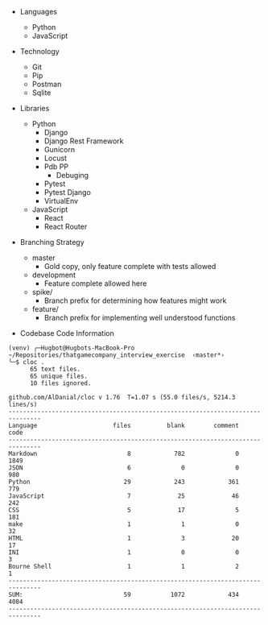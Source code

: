 - Languages
    - Python
    - JavaScript

- Technology
    - Git
    - Pip
    - Postman
    - Sqlite

- Libraries
    - Python
        - Django
        - Django Rest Framework
        - Gunicorn
        - Locust
        - Pdb PP
            - Debuging
        - Pytest
        - Pytest Django
        - VirtualEnv
    - JavaScript
        - React
        - React Router

- Branching Strategy
    - master
        - Gold copy, only feature complete with tests allowed
    - development
        - Feature complete allowed here
    - spike/
        - Branch prefix for determining how features might work
    - feature/
        - Branch prefix for implementing well understood functions


- Codebase Code Information
```
(venv) ╭─Hugbot@Hugbots-MacBook-Pro  ~/Repositories/thatgamecompany_interview_exercise  ‹master*› 
╰─$ cloc .
      65 text files.
      65 unique files.                              
      10 files ignored.

github.com/AlDanial/cloc v 1.76  T=1.07 s (55.0 files/s, 5214.3 lines/s)
-------------------------------------------------------------------------------
Language                     files          blank        comment           code
-------------------------------------------------------------------------------
Markdown                         8            782              0           1849
JSON                             6              0              0            980
Python                          29            243            361            779
JavaScript                       7             25             46            242
CSS                              5             17              5            181
make                             1              1              0             32
HTML                             1              3             20             17
INI                              1              0              0              3
Bourne Shell                     1              1              2              1
-------------------------------------------------------------------------------
SUM:                            59           1072            434           4084
-------------------------------------------------------------------------------
```